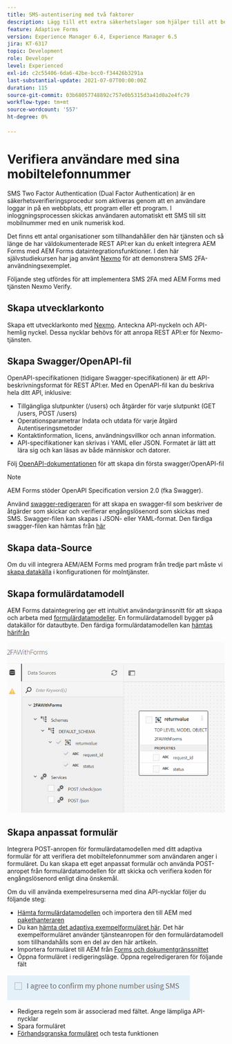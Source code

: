 ```yaml
---
title: SMS-autentisering med två faktorer
description: Lägg till ett extra säkerhetslager som hjälper till att bekräfta en användares identitet när han/hon vill utföra vissa aktiviteter
feature: Adaptive Forms
version: Experience Manager 6.4, Experience Manager 6.5
jira: KT-6317
topic: Development
role: Developer
level: Experienced
exl-id: c2c55406-6da6-42be-bcc0-f34426b3291a
last-substantial-update: 2021-07-07T00:00:00Z
duration: 115
source-git-commit: 03b68057748892c757e0b5315d3a41d0a2e4fc79
workflow-type: tm+mt
source-wordcount: '557'
ht-degree: 0%

---
```


# Verifiera användare med sina mobiltelefonnummer

SMS Two Factor Authentication (Dual Factor Authentication) är en säkerhetsverifieringsprocedur som aktiveras genom att en användare loggar in på en webbplats, ett program eller ett program. I inloggningsprocessen skickas användaren automatiskt ett SMS till sitt mobilnummer med en unik numerisk kod.

Det finns ett antal organisationer som tillhandahåller den här tjänsten och så länge de har väldokumenterade REST API:er kan du enkelt integrera AEM Forms med AEM Forms dataintegrationsfunktioner. I den här självstudiekursen har jag använt [Nexmo](https://developer.nexmo.com/verify/overview) för att demonstrera SMS 2FA-användningsexemplet.

Följande steg utfördes för att implementera SMS 2FA med AEM Forms med tjänsten Nexmo Verify.

## Skapa utvecklarkonto

Skapa ett utvecklarkonto med [Nexmo](https://dashboard.nexmo.com/sign-in). Anteckna API-nyckeln och API-hemlig nyckel. Dessa nycklar behövs för att anropa REST API:er för Nexmo-tjänsten.

## Skapa Swagger/OpenAPI-fil

OpenAPI-specifikationen (tidigare Swagger-specifikationen) är ett API-beskrivningsformat för REST API:er. Med en OpenAPI-fil kan du beskriva hela ditt API, inklusive:

* Tillgängliga slutpunkter (/users) och åtgärder för varje slutpunkt (GET /users, POST /users)
* Operationsparametrar Indata och utdata för varje åtgärd
Autentiseringsmetoder
* Kontaktinformation, licens, användningsvillkor och annan information.
* API-specifikationer kan skrivas i YAML eller JSON. Formatet är lätt att lära sig och kan läsas av både människor och datorer.

Följ [OpenAPI-dokumentationen](https://swagger.io/docs/specification/2-0/basic-structure/) för att skapa din första swagger/OpenAPI-fil

>[!NOTE]
> AEM Forms stöder OpenAPI Specification version 2.0 (fka Swagger).

Använd [swagger-redigeraren](https://editor.swagger.io/) för att skapa en swagger-fil som beskriver de åtgärder som skickar och verifierar engångslösenord som skickas med SMS. Swagger-filen kan skapas i JSON- eller YAML-format. Den färdiga swagger-filen kan hämtas från [här](assets/two-factore-authentication-swagger.zip)

## Skapa data-Source

Om du vill integrera AEM/AEM Forms med program från tredje part måste vi [skapa datakälla](https://experienceleague.adobe.com/docs/experience-manager-learn/forms/ic-web-channel-tutorial/parttwo.html?lang=sv-SE) i konfigurationen för molntjänster.

## Skapa formulärdatamodell

AEM Forms dataintegrering ger ett intuitivt användargränssnitt för att skapa och arbeta med [formulärdatamodeller](https://experienceleague.adobe.com/docs/experience-manager-65/forms/form-data-model/create-form-data-models.html?lang=sv-SE). En formulärdatamodell bygger på datakällor för datautbyte.
Den färdiga formulärdatamodellen kan [hämtas härifrån](assets/sms-2fa-fdm.zip)

![fdm](assets/2FA-fdm.PNG)

## Skapa anpassat formulär

Integrera POST-anropen för formulärdatamodellen med ditt adaptiva formulär för att verifiera det mobiltelefonnummer som användaren anger i formuläret. Du kan skapa ett eget anpassat formulär och använda POST-anropet från formulärdatamodellen för att skicka och verifiera koden för engångslösenord enligt dina önskemål.

Om du vill använda exempelresurserna med dina API-nycklar följer du följande steg:

* [Hämta formulärdatamodellen](assets/sms-2fa-fdm.zip) och importera den till AEM med [pakethanteraren](http://localhost:4502/crx/packmgr/index.jsp)
* Du kan [hämta det adaptiva exempelformuläret här](assets/sms-2fa-verification-af.zip). Det här exempelformuläret använder tjänsteanropen för den formulärdatamodell som tillhandahålls som en del av den här artikeln.
* Importera formuläret till AEM från [Forms och dokumentgränssnittet](http://localhost:4502/aem/forms.html/content/dam/formsanddocuments)
* Öppna formuläret i redigeringsläge. Öppna regelredigeraren för följande fält

![sms-send](assets/check-sms.PNG)

* Redigera regeln som är associerad med fältet. Ange lämpliga API-nycklar
* Spara formuläret
* [Förhandsgranska formuläret](http://localhost:4502/content/dam/formsanddocuments/sms-2fa-verification/jcr:content?wcmmode=disabled) och testa funktionen
